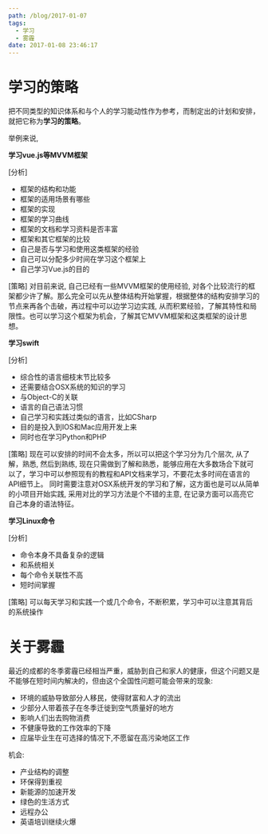 ```yaml
---
path: /blog/2017-01-07
tags:
  - 学习
  - 雾霾
date: 2017-01-08 23:46:17
---
```


学习的策略
===
把不同类型的知识体系和与个人的学习能动性作为参考，而制定出的计划和安排，就把它称为**学习的策略**。

举例来说,

**学习vue.js等MVVM框架**

[分析]
- 框架的结构和功能
- 框架的适用场景有哪些
- 框架的实现
- 框架的学习曲线
- 框架的文档和学习资料是否丰富
- 框架和其它框架的比较
- 自己是否与学习和使用这类框架的经验
- 自己可以分配多少时间在学习这个框架上
- 自己学习Vue.js的目的

[策略]
对目前来说, 自己已经有一些MVVM框架的使用经验, 对各个比较流行的框架都少许了解。那么完全可以先从整体结构开始掌握，根据整体的结构安排学习的节点来再各个击破，再过程中可以边学习边实践, 从而积累经验，了解其特性和局限性。也可以学习这个框架为机会，了解其它MVVM框架和这类框架的设计思想。

**学习swift**

[分析]
- 综合性的语言细枝末节比较多
- 还需要结合OSX系统的知识的学习
- 与Object-C的关联
- 语言的自己语法习惯
- 自己学习和实践过类似的语言，比如CSharp
- 目的是投入到IOS和Mac应用开发上来
- 同时也在学习Python和PHP

[策略]
现在可以安排的时间不会太多，所以可以把这个学习分为几个层次, 从了解，熟悉, 然后到熟练, 现在只需做到了解和熟悉，能够应用在大多数场合下就可以了，学习中可以参照现有的教程和API文档来学习，不要花太多时间在语言的API细节上。 同时需要注意对OSX系统开发的学习和了解，这方面也是可以从简单的小项目开始实践, 采用对比的学习方法是个不错的主意, 在记录方面可以高亮它自己本身的语法特征。

**学习Linux命令**

[分析]
- 命令本身不具备复杂的逻辑
- 和系统相关
- 每个命令关联性不高
- 短时间掌握

[策略]
可以每天学习和实践一个或几个命令，不断积累，学习中可以注意其背后的系统操作



关于雾霾
===
最近的成都的冬季雾霾已经相当严重，威胁到自己和家人的健康，但这个问题又是不能够在短时间内解决的，但由这个全国性问题可能会带来的现象:
- 环境的威胁导致部分人移民，使得财富和人才的流出
- 少部分人带着孩子在冬季迁徙到空气质量好的地方
- 影响人们出去购物消费
- 不健康导致的工作效率的下降
- 应届毕业生在可选择的情况下,不愿留在高污染地区工作

机会:
- 产业结构的调整
- 环保得到重视
- 新能源的加速开发
- 绿色的生活方式
- 远程办公
- 英语培训继续火爆
